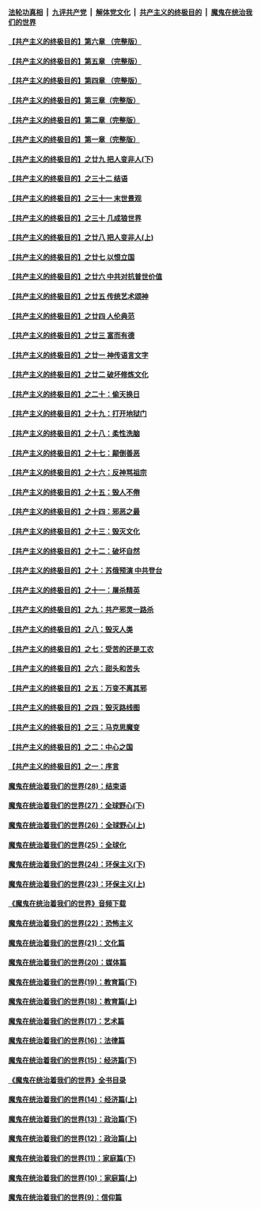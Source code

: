 ####  [法轮功真相](../../../../basic/blob/master/README.md?t=01191039) &nbsp;|&nbsp; [九评共产党](../../../../9ping.md/blob/master/README.md?t=01191039) &nbsp;|&nbsp; [解体党文化](../../../../jtdwh.md/blob/master/README.md?t=01191039)  &nbsp;|&nbsp; [共产主义的终极目的](../../../../gczydzjmd.md/blob/master/README.md?t=01191039) &nbsp;|&nbsp; [魔鬼在统治我们的世界](../../../../mgztzwmdsj.md/blob/master/README.md?t=01191039) 

#### [【共产主义的终极目的】第六章 （完整版）](../pages/nsc422/n11428913.md?t=01191039) 

#### [【共产主义的终极目的】第五章 （完整版）](../pages/nsc422/n11428912.md?t=01191039) 

#### [【共产主义的终极目的】第四章 （完整版）](../pages/nsc422/n11428907.md?t=01191039) 

#### [【共产主义的终极目的】第三章（完整版）](../pages/nsc422/n11428848.md?t=01191039) 

#### [【共产主义的终极目的】第二章（完整版）](../pages/nsc422/n11428831.md?t=01191039) 

#### [【共产主义的终极目的】第一章（完整版）](../pages/nsc422/n11417651.md?t=01191039) 

#### [【共产主义的终极目的】之廿九 把人变非人(下)](../pages/nsc422/n11344140.md?t=01191039) 

#### [【共产主义的终极目的】之三十二 结语](../pages/nsc422/n11360535.md?t=01191039) 

#### [【共产主义的终极目的】之三十一 末世景观](../pages/nsc422/n11351129.md?t=01191039) 

#### [【共产主义的终极目的】之三十 几成狼世界](../pages/nsc422/n11348280.md?t=01191039) 

#### [【共产主义的终极目的】之廿八 把人变非人(上)](../pages/nsc422/n11340492.md?t=01191039) 

#### [【共产主义的终极目的】之廿七 以恨立国](../pages/nsc422/n11336944.md?t=01191039) 

#### [【共产主义的终极目的】之廿六 中共对抗普世价值](../pages/nsc422/n11324785.md?t=01191039) 

#### [【共产主义的终极目的】之廿五 传统艺术颂神](../pages/nsc422/n11296396.md?t=01191039) 

#### [【共产主义的终极目的】之廿四 人伦典范](../pages/nsc422/n11296397.md?t=01191039) 

#### [【共产主义的终极目的】之廿三 富而有德](../pages/nsc422/n11283598.md?t=01191039) 

#### [【共产主义的终极目的】之廿一 神传语言文字](../pages/nsc422/n11263265.md?t=01191039) 

#### [【共产主义的终极目的】之廿二 破坏修炼文化](../pages/nsc422/n11245728.md?t=01191039) 

#### [【共产主义的终极目的】之二十：偷天换日](../pages/nsc422/n11238846.md?t=01191039) 

#### [【共产主义的终极目的】之十九：打开地狱门](../pages/nsc422/n11206376.md?t=01191039) 

#### [【共产主义的终极目的】之十八：柔性洗脑](../pages/nsc422/n11199994.md?t=01191039) 

#### [【共产主义的终极目的】之十七：颠倒善恶](../pages/nsc422/n11179782.md?t=01191039) 

#### [【共产主义的终极目的】之十六：反神骂祖宗](../pages/nsc422/n11166798.md?t=01191039) 

#### [【共产主义的终极目的】之十五：毁人不倦](../pages/nsc422/n11166792.md?t=01191039) 

#### [【共产主义的终极目的】之十四：邪恶之最](../pages/nsc422/n11150249.md?t=01191039) 

#### [【共产主义的终极目的】之十三：毁灭文化](../pages/nsc422/n11135227.md?t=01191039) 

#### [【共产主义的终极目的】之十二：破坏自然](../pages/nsc422/n11135214.md?t=01191039) 

#### [【共产主义的终极目的】之十：苏俄预演 中共登台](../pages/nsc422/n11118424.md?t=01191039) 

#### [【共产主义的终极目的】之十一：屠杀精英](../pages/nsc422/n11118442.md?t=01191039) 

#### [【共产主义的终极目的】之九：共产邪灵一路杀](../pages/nsc422/n11114139.md?t=01191039) 

#### [【共产主义的终极目的】之八：毁灭人类](../pages/nsc422/n11108503.md?t=01191039) 

#### [【共产主义的终极目的】之七：受苦的还是工农](../pages/nsc422/n11101809.md?t=01191039) 

#### [【共产主义的终极目的】之六：甜头和苦头](../pages/nsc422/n11096971.md?t=01191039) 

#### [【共产主义的终极目的】之五：万变不离其邪](../pages/nsc422/n11091285.md?t=01191039) 

#### [【共产主义的终极目的】之四：毁灭路线图](../pages/nsc422/n11086284.md?t=01191039) 

#### [【共产主义的终极目的】之三：马克思魔变](../pages/nsc422/n11061941.md?t=01191039) 

#### [【共产主义的终极目的】之二：中心之国](../pages/nsc422/n11047728.md?t=01191039) 

#### [【共产主义的终极目的】之一：序言](../pages/nsc422/n11086077.md?t=01191039) 

#### [魔鬼在统治着我们的世界(28)：结束语](../pages/nsc422/n10936246.md?t=01191039) 

#### [魔鬼在统治着我们的世界(27)：全球野心(下)](../pages/nsc422/n10928319.md?t=01191039) 

#### [魔鬼在统治着我们的世界(26)：全球野心(上)](../pages/nsc422/n10900318.md?t=01191039) 

#### [魔鬼在统治着我们的世界(25)：全球化](../pages/nsc422/n10788205.md?t=01191039) 

#### [魔鬼在统治着我们的世界(24)：环保主义(下)](../pages/nsc422/n10695307.md?t=01191039) 

#### [魔鬼在统治着我们的世界(23)：环保主义(上)](../pages/nsc422/n10688613.md?t=01191039) 

#### [《魔鬼在统治着我们的世界》音频下载](../pages/nsc422/n10635553.md?t=01191039) 

#### [魔鬼在统治着我们的世界(22)：恐怖主义](../pages/nsc422/n10614727.md?t=01191039) 

#### [魔鬼在统治着我们的世界(21)：文化篇](../pages/nsc422/n10597706.md?t=01191039) 

#### [魔鬼在统治着我们的世界(20)：媒体篇](../pages/nsc422/n10586579.md?t=01191039) 

#### [魔鬼在统治着我们的世界(19)：教育篇(下)](../pages/nsc422/n10564808.md?t=01191039) 

#### [魔鬼在统治着我们的世界(18)：教育篇(上)](../pages/nsc422/n10526970.md?t=01191039) 

#### [魔鬼在统治着我们的世界(17)：艺术篇](../pages/nsc422/n10499093.md?t=01191039) 

#### [魔鬼在统治着我们的世界(16)：法律篇](../pages/nsc422/n10485969.md?t=01191039) 

#### [魔鬼在统治着我们的世界(15)：经济篇(下)](../pages/nsc422/n10469975.md?t=01191039) 

#### [《魔鬼在统治着我们的世界》全书目录](../pages/nsc422/n10464261.md?t=01191039) 

#### [魔鬼在统治着我们的世界(14)：经济篇(上)](../pages/nsc422/n10457370.md?t=01191039) 

#### [魔鬼在统治着我们的世界(13)：政治篇(下)](../pages/nsc422/n10448270.md?t=01191039) 

#### [魔鬼在统治着我们的世界(12)：政治篇(上)](../pages/nsc422/n10444576.md?t=01191039) 

#### [魔鬼在统治着我们的世界(11)：家庭篇(下)](../pages/nsc422/n10440961.md?t=01191039) 

#### [魔鬼在统治着我们的世界(10)：家庭篇(上)](../pages/nsc422/n10435448.md?t=01191039) 

#### [魔鬼在统治着我们的世界(9)：信仰篇](../pages/nsc422/n10432159.md?t=01191039) 

